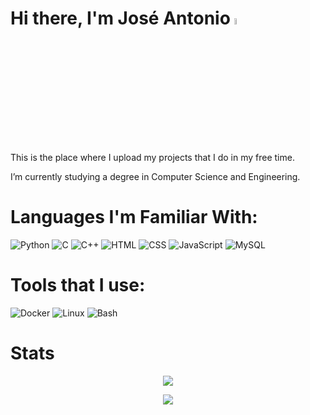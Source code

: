 # Hi there, I'm José Antonio <img src="https://media.giphy.com/media/hvRJCLFzcasrR4ia7z/giphy.gif" width="5%">

This is the place where I upload my projects that I do in my free time.

I’m currently studying a degree in Computer Science and Engineering.

# Languages I'm Familiar With:
![Python](https://img.shields.io/badge/Python-FFD43B?style=for-the-badge&logo=python&logoColor=blue)
![C](https://img.shields.io/badge/C-00599C?style=for-the-badge&logo=c&logoColor=white)
![C++](https://img.shields.io/badge/C%2B%2B-00599C?style=for-the-badge&logo=c%2B%2B&logoColor=white)
![HTML](https://img.shields.io/badge/HTML5-E34F26?style=for-the-badge&logo=html5&logoColor=white)
![CSS](https://img.shields.io/badge/CSS3-1572B6?style=for-the-badge&logo=css3&logoColor=white)
![JavaScript](https://img.shields.io/badge/JavaScript-323330?style=for-the-badge&logo=javascript&logoColor=F7DF1E)
![MySQL](https://img.shields.io/badge/MySQL-005C84?style=for-the-badge&logo=mysql&logoColor=white)

# Tools that I use:
![Docker](https://img.shields.io/badge/Docker-2496ED?style=for-the-badge&logo=docker&logoColor=white)
![Linux](https://img.shields.io/badge/Linux-FCC624?style=for-the-badge&logo=linux&logoColor=black)
![Bash](https://img.shields.io/badge/Bash-4EAA25?style=for-the-badge&logo=gnu-bash&logoColor=white)




# Stats
<p align="center">
  <img src="https://github-readme-stats.vercel.app/api/top-langs/?username=joseajrgr&theme=tokyonight" />
</p>
<p align="center">
  <a href="https://github.com/joseajrgr/github-readme-stats">
    <img src="https://github-readme-stats.vercel.app/api?username=joseajrgr&show_icons=true&theme=dark" />
  </a>
</p>
